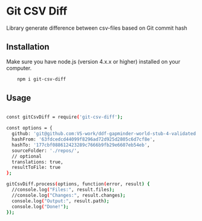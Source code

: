 # Git CSV Diff

Library generate difference between csv-files based on Git commit hash

## Installation

Make sure you have node.js (version 4.x.x or higher) installed on your computer.

```bash
    npm i git-csv-diff
```

## Usage

```bash

const gitCsvDiff = require('git-csv-diff');

const options = {
  github: 'git@github.com:VS-work/ddf-gapminder-world-stub-4-validated.git',
  hashFrom: '63fdcedcd44099f8296ad72d925d2805c6d7cf8e',
  hashTo: '177cbf088612423289c7666b9fb29e6607eb54eb',
  sourceFolder: './repos/',
  // optional
  translations: true,
  resultToFile: true
};

gitCsvDiff.process(options, function(error, result) {
  //console.log("Files:", result.files);
  //console.log("Changes:", result.changes);
  console.log("Output:", result.path);
  console.log("Done!");
});

```
